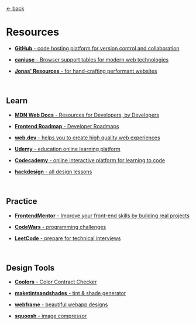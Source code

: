 [&larr; back](./README.md)

# Resources

- [**GitHub** - code hosting platform for version control and collaboration](https://github.com/)

- [**caniuse** - Browser support tables for modern web technologies](https://caniuse.com/)

- [**Jonas' Resources** - for hand-crafting performant websites](https://codingheroes.io/resources/)

<br>

## Learn

- [**MDN Web Docs** - Resources for Developers, by Developers](https://developer.mozilla.org/en-US/)

- [**Frontend Roadmap** - Developer Roadmaps](https://roadmap.sh/frontend)

- [**web.dev** - helps you to create high quality web experiences](https://web.dev/)

- [**Udemy** - education online learning platform](https://www.udemy.com/)

- [**Codecademy** - online interactive platform for learning to code](https://www.codecademy.com/)

- [**hackdesign** - all design lessons](https://hackdesign.org/lessons)

<br>

## Practice

- [**FrontendMentor** - Improve your front-end skills by building real projects](https://www.frontendmentor.io/)

- [**CodeWars** - programming challenges](https://www.codewars.com/)

- [**LeetCode** - prepare for technical interviews](https://leetcode.com/)

<br>

## Design Tools

- [**Coolors** - Color Contract Checker](https://coolors.co/contrast-checker)

- [**maketintsandshades** - tint & shade generator](https://maketintsandshades.com/)

- [**webframe** - beautiful webapp designs](https://webframe.xyz/)

- [**squoosh** - image compressor](https://squoosh.app/)

<br>
